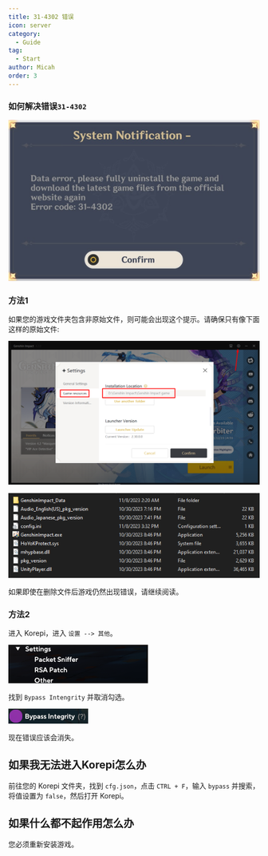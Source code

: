 ```yaml
---
title: 31-4302 错误
icon: server
category:
  - Guide
tag:
  - Start
author: Micah
order: 3
---
```

### 如何解决错误`31-4302`

![](/assets/images/docs/202312/31-4302.png)

### 方法1

如果您的游戏文件夹包含非原始文件，则可能会出现这个提示。请确保只有像下面这样的原始文件:

![](/assets/images/docs/202312/launcher.png)

![](/assets/images/docs/202312/folder1.png)

如果即使在删除文件后游戏仍然出现错误，请继续阅读。

### 方法2

进入 Korepi，进入 `设置 --> 其他`。

![](/assets/images/docs/202312/settings1.png)

找到 `Bypass Intengrity` 并取消勾选。

![](/assets/images/docs/202312/settings2.png)

现在错误应该会消失。

## 如果我无法进入Korepi怎么办

前往您的 Korepi 文件夹，找到 `cfg.json`，点击 `CTRL + F`，输入 `bypass` 并搜索，将值设置为 `false`，然后打开 Korepi。

## 如果什么都不起作用怎么办

您必须重新安装游戏。

